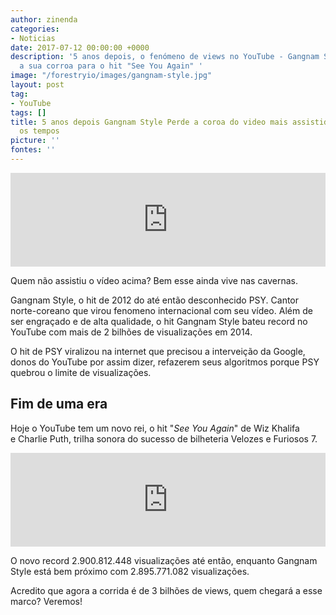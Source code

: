 ```yaml
---
author: zinenda
categories:
- Noticias
date: 2017-07-12 00:00:00 +0000
description: '5 anos depois, o fenómeno de views no YouTube - Gangnam Style perde
  a sua corroa para o hit "See You Again" '
image: "/forestryio/images/gangnam-style.jpg"
layout: post
tag:
- YouTube
tags: []
title: 5 anos depois Gangnam Style Perde a coroa do video mais assistido de todos
  os tempos
picture: ''
fontes: ''
---
```



<iframe width="100%" height="auto" src="https://www.youtube.com/embed/9bZkp7q19f0" frameborder="0" allowfullscreen="" async="" preload=""></iframe>

Quem não assistiu o vídeo acima? Bem esse ainda vive nas cavernas.

Gangnam Style, o hit de 2012 do até então desconhecido PSY. Cantor norte-coreano que virou fenomeno internacional com seu vídeo. Além de ser engraçado e de alta qualidade, o hit Gangnam Style bateu record no YouTube com mais de 2 bilhões de visualizações em 2014.

O hit de PSY viralizou na internet que precisou a interveição da Google, donos do YouTube por assim dizer, refazerem seus algoritmos porque PSY quebrou o limite de visualizações.

## Fim de uma era

Hoje o YouTube tem um novo rei, o hit "*See You Again*" de Wiz Khalifa e Charlie Puth, trilha sonora do sucesso de bilheteria Velozes e Furiosos 7.

<iframe width="100%" height="auto" src="https://www.youtube.com/embed/RgKAFK5djSk" frameborder="0" allowfullscreen="" async="" preload=""></iframe>

O novo record 2.900.812.448 visualizações até então, enquanto Gangnam Style está bem próximo com 2.895.771.082 visualizações.

Acredito que agora a corrida é de 3 bilhões de views, quem chegará a esse marco? Veremos!